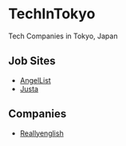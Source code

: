 # TechInTokyo
Tech Companies in Tokyo, Japan

## Job Sites
* [AngelList](https://angel.co/jobs)
* [Justa](https://justa.io/candidate/jobs)

## Companies
* [Reallyenglish](https://github.com/tibbsm/TechInTokyo/tree/master/reallyenglish)
